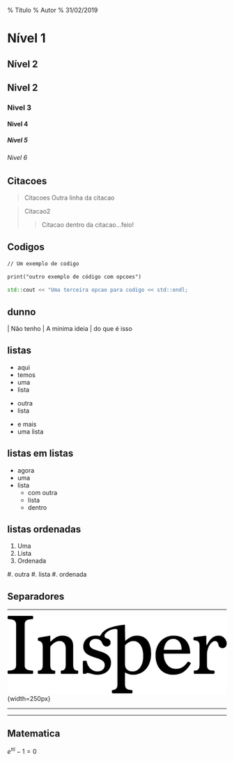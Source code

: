 % Título
% Autor
% 31/02/2019

# Nível 1

## Nível 2 

Nivel 2
-------

### Nivel 3

#### Nivel 4

##### Nivel 5

###### Nivel 6

## Citacoes

> Citacoes
> Outra linha da citacao

> Citacao2
>
>> Citacao dentro da citacao...feio!

## Codigos

~~~
// Um exemplo de codigo
~~~

~~~{.python .numberLines startFrom="100"}
print("outro exemplo de código com opcoes")
~~~

```cpp
std::cout << "Uma terceira opcao para codigo << std::endl;
```
## dunno

| Não tenho
| A minima ideia
| do que é isso

## listas

* aqui
* temos 
* uma
* lista


- outra
- lista


+ e mais 
+ uma lista

## listas em listas

* agora
* uma
* lista
    + com outra
    + lista
    + dentro

## listas ordenadas

1. Uma
2. Lista
3. Ordenada

#. outra
#. lista
#. ordenada


## Separadores

- - -

![Alt](img/Insper-positivo.png){width=250px}

* * *

_ _ _ 

## Matematica

$e^{\pi i} - 1 = 0$

